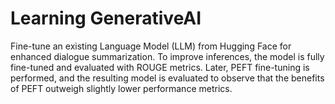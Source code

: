 # Learning GenerativeAI 

Fine-tune an existing Language Model (LLM) from Hugging Face for enhanced dialogue summarization. To improve inferences, the model is fully fine-tuned and evaluated with ROUGE metrics. Later, PEFT fine-tuning is performed, and the resulting model is evaluated to observe that the benefits of PEFT outweigh slightly lower performance metrics.
